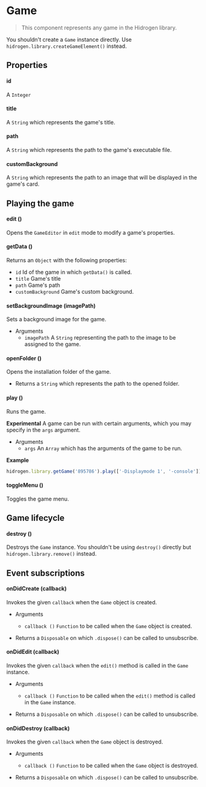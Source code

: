 # Game
> This component represents any game in the Hidrogen library.

You shouldn't create a `Game` instance directly. Use `hidrogen.library.createGameElement()` instead.

## Properties

#### id
A `Integer`

#### title
A `String` which represents the game's title.

#### path
A `String` which represents the path to the game's executable file.

#### customBackground
A `String` which represents the path to an image that will be displayed in the game's card.

## Playing the game

#### edit ()
Opens the `GameEditor` in `edit` mode to modify a game's properties.

#### getData ()
Returns an `Object` with the following properties:

- `id` Id of the game in which `getData()` is called.
- `title` Game's title
- `path` Game's path
- `customBackground` Game's custom background.

#### setBackgroundImage (imagePath)
Sets a background image for the game.

- Arguments
    - `imagePath` A `String` representing the path to the image to be assigned to the game.

#### openFolder ()
Opens the installation folder of the game.

- Returns a `String` which represents the path to the opened folder.

#### play ()
Runs the game.

**Experimental** A game can be run with certain arguments, which you may specify in the `args` argument.

- Arguments
    - `args` An `Array` which has the arguments of the game to be run.

**Example**
```javascript
hidrogen.library.getGame('895786').play(['-Displaymode 1', '-console'])
```

#### toggleMenu ()
Toggles the game menu.

## Game lifecycle

#### destroy ()
Destroys the `Game` instance. You shouldn't be using `destroy()` directly but `hidrogen.library.remove()` instead.

## Event subscriptions

#### onDidCreate (callback)
Invokes the given `callback` when the `Game` object is created.

- Arguments
	- `callback ()` `Function` to be called when the `Game` object is created.


- Returns a `Disposable` on which `.dispose()` can be called to unsubscribe.

#### onDidEdit (callback)
Invokes the given `callback` when the `edit()` method is called in the `Game` instance.

- Arguments
	- `callback ()` `Function` to be called when the `edit()` method is called in the `Game` instance.


- Returns a `Disposable` on which `.dispose()` can be called to unsubscribe.

#### onDidDestroy (callback)
Invokes the given `callback` when the `Game` object is destroyed.

- Arguments
	- `callback ()` `Function` to be called when the `Game` object is destroyed.


- Returns a `Disposable` on which `.dispose()` can be called to unsubscribe.
